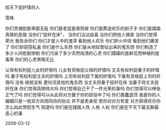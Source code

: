 给天下捉奸情的人

雪峰


你们灵魂肮脏卑鄙无耻
你们是老鼠是臭狗屎
你们是葬送欢乐的刽子手
你们是践踏真情的恶狼
当你们"捉奸在床"，
当你们沾沾自喜
当你们把他人搞臭
当你们觉得荣光
我告诉你们
你们才是人中的渣滓
看到他人欢乐
你们妒火中烧
看到他们痛苦了
你们却窃窃私喜
你们是什么东西
你们是从地狱里钻出来的鬼东西
你们制造了多少人间悲剧惨剧
你们污染了多少天然纯清的心灵
你们蹂躏的是鲜花而种植的是毒草
你们的心灵黑暗无比

父母有权利捉儿女的奸情吗
儿女有资格捉父母的奸情吗
丈夫有权利捉妻子的奸情吗
妻子有权利捉丈夫的奸情吗
上司有权利捉下属的奸情吗
下属有资格捉上司的奸情吗
没有 统统没有
更何况其他的鬼东西
当丈夫将妻子捉奸在床
当妻子将丈夫捉奸在床
你们觉得高明伟大吗
你们觉得自己干了一件光荣的事吗
你们觉得可以伸张正气了吗
你们觉得可以从此将对方置于你的奴役中了吗
你们愚蠢透顶
谁是你的人
婚姻只是一纸双方风雨同舟的协议
并不是卖身契
若你对对方有爱
对方获得欢乐你怎么如此愤怒生气
知道吗 你们是在践踏人性 人格 人权
你们是在干天下最无聊最恶心的事

2008-03-12



